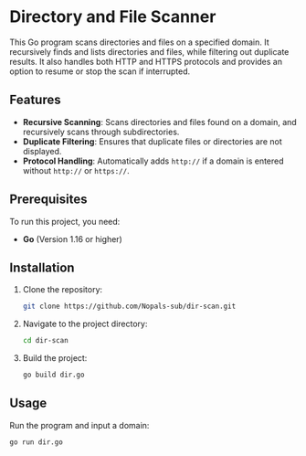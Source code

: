 # Directory and File Scanner

This Go program scans directories and files on a specified domain. It recursively finds and lists directories and files, while filtering out duplicate results. It also handles both HTTP and HTTPS protocols and provides an option to resume or stop the scan if interrupted.

## Features

- **Recursive Scanning**: Scans directories and files found on a domain, and recursively scans through subdirectories.
- **Duplicate Filtering**: Ensures that duplicate files or directories are not displayed.
- **Protocol Handling**: Automatically adds `http://` if a domain is entered without `http://` or `https://`.

## Prerequisites

To run this project, you need:

- **Go** (Version 1.16 or higher)

## Installation

1. Clone the repository:

    ```bash
    git clone https://github.com/Nopals-sub/dir-scan.git
    ```

2. Navigate to the project directory:

    ```bash
    cd dir-scan
    ```

3. Build the project:

    ```bash
    go build dir.go
    ```

## Usage

Run the program and input a domain:

```bash
go run dir.go
